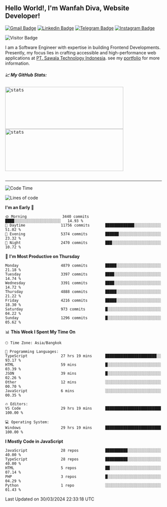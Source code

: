 ## Hello World!, I'm Wanfah Diva, Website Developer!

[![Gmail Badge](https://img.shields.io/badge/-Gmail-white?style=plastic&logo=Gmail&link=mailto:aditputrafirmansyah@gmail.com)](mailto:wanfahdivaa@gmail.com)
[![Linkedin Badge](https://img.shields.io/badge/-LinkedIn-blue?style=plastic&logo=Linkedin&link=https://www.linkedin.com/in/aditputrafirmansyah/)](https://www.linkedin.com/in/wanfahdiva/)
[![Telegram Badge](https://img.shields.io/badge/-Telegram-blue?style=plastic&logo=telegram&link=https://t.me/Adithya_13)](https://t.me/wanfahdiva)
[![Instagram Badge](https://img.shields.io/badge/-Instagram-white?style=plastic&logo=instagram&link=https://www.instagram.com/adithya_firmansyahputra/)](https://www.instagram.com/wnfhdva/)

![Visitor Badge](https://visitor-badge.laobi.icu/badge?page_id=wanfahdiva.wanfahdiva)

<p>
I am a Software Engineer with expertise in building Frontend Developments.
Presently, my focus lies in crafting accessible and high-performance web applications at  <a href="https://sawala/tech" target="_blank">PT. Sawala Technology Indonesia</a>. see my <a href="https://wanfahdiva.me" target="_blank">portfolio</a> for more information.
</p>

<h5 align="left">
  
📈 **My GitHub Stats:**

</h5>

<div align="left">
<kbd>
    <img height="135em" width="380em" alt="stats" src="https://github-readme-streak-stats.herokuapp.com?user=wanfahdiva&theme=tokyonight_duo&hide_border=true&dates=27DDC9" />
</kbd>
<kbd>
    <img height="135em" width="380em" alt="stats" src="https://github-readme-activity-graph.vercel.app/graph?username=wanfahdiva&theme=react&hide_title=true"></kbd>
</div>

<br />

---

<!--START_SECTION:waka-->
![Code Time](http://img.shields.io/badge/Code%20Time-495%20hrs%2045%20mins-blue)

![Lines of code](https://img.shields.io/badge/From%20Hello%20World%20I%27ve%20Written-17.8%20million%20lines%20of%20code-blue)

**I'm an Early 🐤** 

```text
🌞 Morning                3440 commits        ████░░░░░░░░░░░░░░░░░░░░░   14.93 % 
🌆 Daytime                11756 commits       █████████████░░░░░░░░░░░░   51.02 % 
🌃 Evening                5374 commits        ██████░░░░░░░░░░░░░░░░░░░   23.32 % 
🌙 Night                  2470 commits        ███░░░░░░░░░░░░░░░░░░░░░░   10.72 % 
```
📅 **I'm Most Productive on Thursday** 

```text
Monday                   4879 commits        █████░░░░░░░░░░░░░░░░░░░░   21.18 % 
Tuesday                  3397 commits        ████░░░░░░░░░░░░░░░░░░░░░   14.74 % 
Wednesday                3391 commits        ████░░░░░░░░░░░░░░░░░░░░░   14.72 % 
Thursday                 4888 commits        █████░░░░░░░░░░░░░░░░░░░░   21.22 % 
Friday                   4216 commits        █████░░░░░░░░░░░░░░░░░░░░   18.30 % 
Saturday                 973 commits         █░░░░░░░░░░░░░░░░░░░░░░░░   04.22 % 
Sunday                   1296 commits        █░░░░░░░░░░░░░░░░░░░░░░░░   05.62 % 
```


📊 **This Week I Spent My Time On** 

```text
🕑︎ Time Zone: Asia/Bangkok

💬 Programming Languages: 
TypeScript               27 hrs 19 mins      ███████████████████████░░   93.17 % 
HTML                     59 mins             █░░░░░░░░░░░░░░░░░░░░░░░░   03.39 % 
JSON                     39 mins             █░░░░░░░░░░░░░░░░░░░░░░░░   02.26 % 
Other                    12 mins             ░░░░░░░░░░░░░░░░░░░░░░░░░   00.70 % 
JavaScript               6 mins              ░░░░░░░░░░░░░░░░░░░░░░░░░   00.35 % 

🔥 Editors: 
VS Code                  29 hrs 19 mins      █████████████████████████   100.00 % 

💻 Operating System: 
Windows                  29 hrs 19 mins      █████████████████████████   100.00 % 
```

**I Mostly Code in JavaScript** 

```text
JavaScript               28 repos            ██████████░░░░░░░░░░░░░░░   40.00 % 
TypeScript               28 repos            ██████████░░░░░░░░░░░░░░░   40.00 % 
HTML                     5 repos             ██░░░░░░░░░░░░░░░░░░░░░░░   07.14 % 
PHP                      3 repos             █░░░░░░░░░░░░░░░░░░░░░░░░   04.29 % 
Python                   1 repo              ░░░░░░░░░░░░░░░░░░░░░░░░░   01.43 % 
```




 Last Updated on 30/03/2024 22:33:18 UTC
<!--END_SECTION:waka-->

